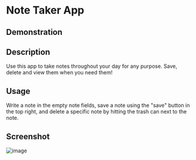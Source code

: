 # Note Taker App 

## Demonstration


## Description
Use this app to take notes throughout your day for any purpose. Save, delete and view them when you need them!

## Usage
Write a note in the empty note fields, save a note using the "save" button in the top right, and delete a specific note by hitting the trash can next to the note.

## Screenshot
![image](https://user-images.githubusercontent.com/16532491/212825046-b021872b-4c14-4ccf-b55f-bbe20e946e6b.png)
